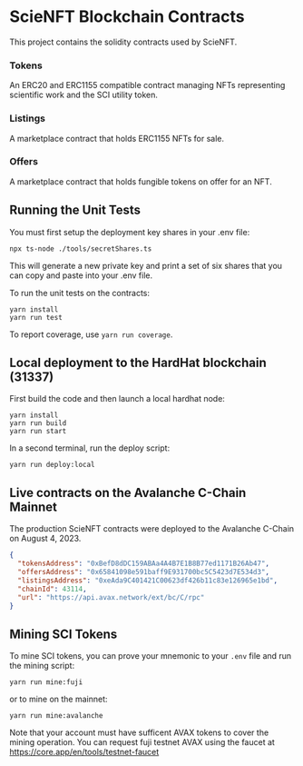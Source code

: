 # ScieNFT Blockchain Contracts

This project contains the solidity contracts used by ScieNFT.

### Tokens

An ERC20 and ERC1155 compatible contract managing NFTs representing scientific work and the SCI
utility token.

### Listings

A marketplace contract that holds ERC1155 NFTs for sale.

### Offers

A marketplace contract that holds fungible tokens on offer for an NFT.

## Running the Unit Tests

You must first setup the deployment key shares in your .env file:

```shell
npx ts-node ./tools/secretShares.ts
```

This will generate a new private key and print a set of six shares that you can copy and paste into
your .env file.

To run the unit tests on the contracts:

```shell
yarn install
yarn run test
```

To report coverage, use `yarn run coverage`.

## Local deployment to the HardHat blockchain (31337)

First build the code and then launch a local hardhat node:

```shell
yarn install
yarn run build
yarn run start
```

In a second terminal, run the deploy script:

```shell
yarn run deploy:local
```

## Live contracts on the Avalanche C-Chain Mainnet

The production ScieNFT contracts were deployed to the Avalanche C-Chain on August 4, 2023.

```json
{
  "tokensAddress": "0xBefD8dDC159ABAa4A4B7E1B8B77ed1171B26Ab47",
  "offersAddress": "0x65841098e591baff9E931700bc5C5423d7E534d3",
  "listingsAddress": "0xeAda9C401421C00623df426b11c83e126965e1bd",
  "chainId": 43114,
  "url": "https://api.avax.network/ext/bc/C/rpc"
}
```

## Mining SCI Tokens

To mine SCI tokens, you can prove your mnemonic to your `.env` file and run the mining script:

```shell
yarn run mine:fuji
```

or to mine on the mainnet:

```shell
yarn run mine:avalanche
```

Note that your account must have sufficent AVAX tokens to cover the mining operation. You can
request fuji testnet AVAX using the faucet at https://core.app/en/tools/testnet-faucet
